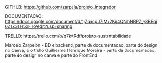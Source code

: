 GITHUB: https://github.com/zarpela/projeto_integrador

DOCUMENTACAO: https://docs.google.com/document/d/1jZqncpJ7IMk2Kij4QNihNBPZ_y3BEqj6Z1Z3TH5xFTo/edit?usp=sharing

TRELLO: https://trello.com/b/g7kftRdf/projeto-sustentabilidade

Marcelo Zarpelon - BD e backend, parte da documentacao, parte do design no Canva, e o trello
Guilherme Henrique Moreira - parte da documentacao, parte do design no canva e parte do FrontEnd
